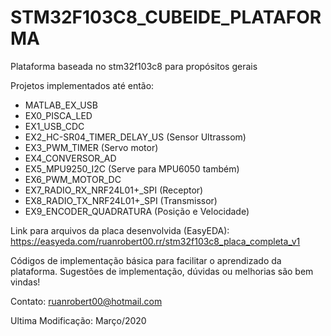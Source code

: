# STM32F103C8_CUBEIDE_PLATAFORMA
 Plataforma baseada no stm32f103c8 para propósitos gerais

 Projetos implementados até então:
  - MATLAB_EX_USB
  - EX0_PISCA_LED
  - EX1_USB_CDC
  - EX2_HC-SR04_TIMER_DELAY_US (Sensor Ultrassom)
  - EX3_PWM_TIMER (Servo motor)
  - EX4_CONVERSOR_AD
  - EX5_MPU9250_I2C (Serve para MPU6050 também)
  - EX6_PWM_MOTOR_DC
  - EX7_RADIO_RX_NRF24L01+_SPI (Receptor)
  - EX8_RADIO_TX_NRF24L01+_SPI (Transmissor)
  - EX9_ENCODER_QUADRATURA (Posição e Velocidade)

Link para arquivos da placa desenvolvida (EasyEDA):
https://easyeda.com/ruanrobert00.rr/stm32f103c8_placa_completa_v1

Códigos de implementação básica para facilitar o aprendizado da plataforma. Sugestões de implementação, dúvidas ou melhorias são bem vindas!

Contato: ruanrobert00@hotmail.com

Ultima Modificação: Março/2020
